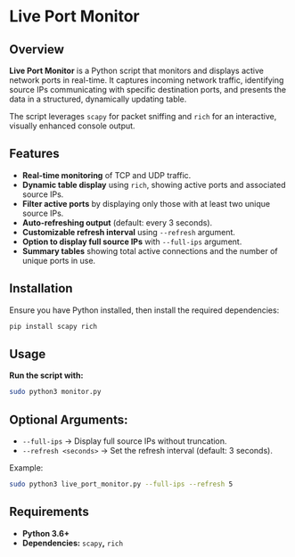 # Live Port Monitor

## Overview
**Live Port Monitor** is a Python script that monitors and displays active network ports in real-time. It captures incoming network traffic, identifying source IPs communicating with specific destination ports, and presents the data in a structured, dynamically updating table.

The script leverages `scapy` for packet sniffing and `rich` for an interactive, visually enhanced console output.

## Features
- **Real-time monitoring** of TCP and UDP traffic.
- **Dynamic table display** using `rich`, showing active ports and associated source IPs.
- **Filter active ports** by displaying only those with at least two unique source IPs.
- **Auto-refreshing output** (default: every 3 seconds).
- **Customizable refresh interval** using `--refresh` argument.
- **Option to display full source IPs** with `--full-ips` argument.
- **Summary tables** showing total active connections and the number of unique ports in use.

## Installation
Ensure you have Python installed, then install the required dependencies:

```bash
pip install scapy rich
```
## Usage
**Run the script with:**
```bash
sudo python3 monitor.py
```

## Optional Arguments:
- ```--full-ips``` → Display full source IPs without truncation.
- ```--refresh <seconds>``` → Set the refresh interval (default: 3 seconds).

Example:
```bash
sudo python3 live_port_monitor.py --full-ips --refresh 5
```

## Requirements
- **Python 3.6+**
- **Dependencies:** ```scapy```**,** ```rich```
